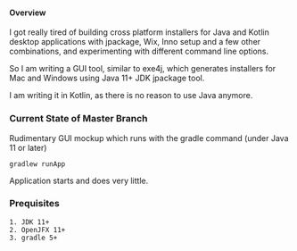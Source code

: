 #### Overview

I got really tired of building cross platform installers for Java and Kotlin desktop applications with jpackage, Wix, Inno setup
and a few other combinations, and experimenting with different command line options.

So I am writing a GUI tool, similar to exe4j, which generates installers for Mac and Windows using Java 11+ JDK jpackage tool.

I am writing it in Kotlin, as there is no reason to use Java anymore.


### Current State of Master Branch ###

Rudimentary GUI mockup which runs with the gradle command (under Java 11 or later)
 
    gradlew runApp

Application starts and does very little.


### Prequisites

    1. JDK 11+
    2. OpenJFX 11+
    3. gradle 5+

